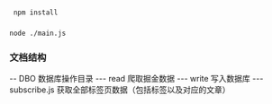 ### 
```
 npm install
```
### 

```
node ./main.js
```

### 文档结构
-- DBO 数据库操作目录
--- read 爬取掘金数据
--- write 写入数据库
--- subscribe.js  获取全部标签页数据（包括标签以及对应的文章）
